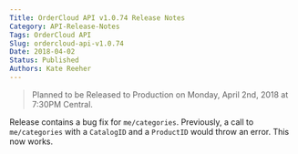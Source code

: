 ```yaml
---
Title: OrderCloud API v1.0.74 Release Notes
Category: API-Release-Notes
Tags: OrderCloud API
Slug: ordercloud-api-v1.0.74
Date: 2018-04-02
Status: Published
Authors: Kate Reeher
---
```


>Planned to be Released to Production on Monday, April 2nd, 2018 at 7:30PM Central.

Release contains a bug fix for `me/categories`. Previously, a call to `me/categories` with a `CatalogID` and a `ProductID` would throw an error. This now works.
